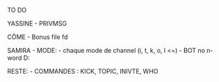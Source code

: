 TO DO

YASSINE
    - PRIVMSG

CÔME
    - Bonus file fd

SAMIRA
    -   MODE:
            - chaque mode de channel (i, t, k, o, l <=)
    -   BOT
            no n-word D:

RESTE:
    - COMMANDES : KICK, TOPIC, INIVTE, WHO

        


